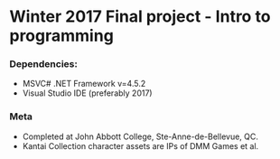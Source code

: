 # Winter 2017 Final project - Intro to programming

### Dependencies:
- MSVC# .NET Framework v=4.5.2
- Visual Studio IDE (preferably 2017)

### Meta
- Completed at John Abbott College, Ste-Anne-de-Bellevue, QC.
- Kantai Collection character assets are IPs of DMM Games et al.
